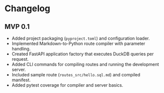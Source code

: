 # Changelog

## MVP 0.1

- Added project packaging (`pyproject.toml`) and configuration loader.
- Implemented Markdown-to-Python route compiler with parameter handling.
- Created FastAPI application factory that executes DuckDB queries per request.
- Added CLI commands for compiling routes and running the development server.
- Included sample route (`routes_src/hello.sql.md`) and compiled manifest.
- Added pytest coverage for compiler and server basics.

